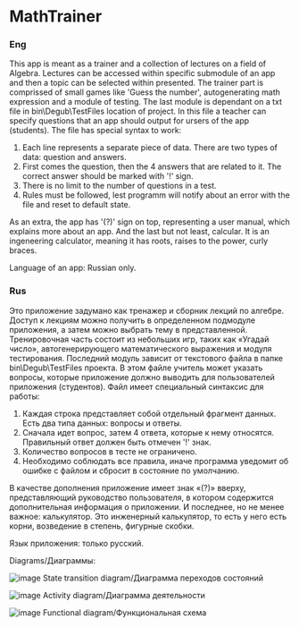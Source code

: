 # MathTrainer

### Eng

This app is meant as a trainer and a collection of lectures on a field of Algebra. Lectures can be accessed within specific submodule of an app and then a topic can be selected within presented. The trainer part is comprissed of small games like 'Guess the number', autogenerating math expression and a module of testing. The last module is dependant on a txt file in bin\Degub\TestFiles location of project. In this file a teacher can specify questions that an app should output for ursers of the app (students). The file has special syntax to work:
1) Each line represents a separate piece of data. There are two types of data: question and answers.
2) First comes the question, then the 4 answers that are related to it. The correct answer should be marked with '!' sign.
3) There is no limit to the number of questions in a test.
4) Rules must be followed, lest programm will notify about an error with the file and reset to default state.

As an extra, the app has '(?)' sign on top, representing a user manual, which explains more about an app. And the last but not least, calcular. It is an ingeneering calculator, meaning it has roots, raises to the power, curly braces.

Language of an app: Russian only.

### Rus
Это приложение задумано как тренажер и сборник лекций по алгебре. Доступ к лекциям можно получить в определенном подмодуле приложения, а затем можно выбрать тему в представленной. Тренировочная часть состоит из небольших игр, таких как «Угадай число», автогенерирующего математического выражения и модуля тестирования. Последний модуль зависит от текстового файла в папке bin\Degub\TestFiles проекта. В этом файле учитель может указать вопросы, которые приложение должно выводить для пользователей приложения (студентов). Файл имеет специальный синтаксис для работы:
1) Каждая строка представляет собой отдельный фрагмент данных. Есть два типа данных: вопросы и ответы.
2) Сначала идет вопрос, затем 4 ответа, которые к нему относятся. Правильный ответ должен быть отмечен '!' знак.
3) Количество вопросов в тесте не ограничено.
4) Необходимо соблюдать все правила, иначе программа уведомит об ошибке с файлом и сбросит в состояние по умолчанию.

В качестве дополнения приложение имеет знак «(?)» вверху, представляющий руководство пользователя, в котором содержится дополнительная информация о приложении. И последнее, но не менее важное: калькулятор. Это инженерный калькулятор, то есть у него есть корни, возведение в степень, фигурные скобки.

Язык приложения: только русский.

Diagrams/Диаграммы:

![image](https://github.com/SaulWyrm/mathTrainer/assets/104003925/9c143417-18ea-44f9-8c27-c4d09e6428af)
State transition diagram/Диаграмма переходов состояний

![image](https://github.com/SaulWyrm/mathTrainer/assets/104003925/29d4669c-fec3-4414-a20a-652ce58bd33f)
Activity diagram/Диаграмма деятельности

![image](https://github.com/SaulWyrm/mathTrainer/assets/104003925/b975e807-eddf-485f-a687-9cf3f7a4b6fb)
Functional diagram/Функциональная схема


